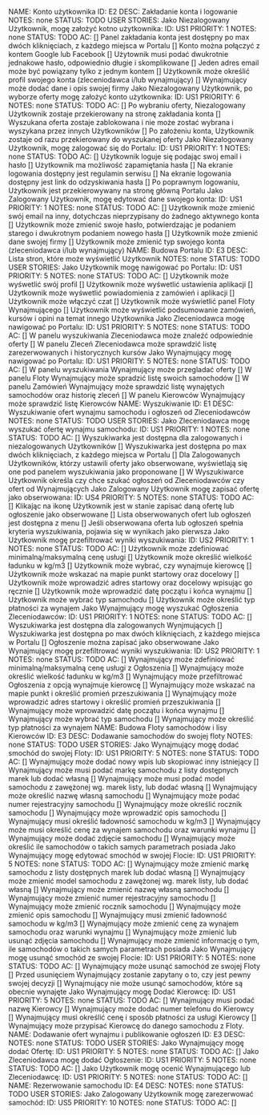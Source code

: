 NAME: Konto użytkownika
ID: E2
DESC: Zakładanie konta i logowanie
NOTES: none
STATUS: TODO
USER STORIES:
  Jako Niezalogowany Użytkownik, mogę założyć kotno użytkownika:
    ID: US1
    PRIORITY: 1
    NOTES: none
    STATUS: TODO
    AC:
      [] Panel zakładania konta jest dostępny po max dwóch kliknięciach, z każdego miejsca w Portalu 
      [] Konto można połączyć z kontem Google lub Facebook
      [] Użytownik musi podać dwukrotnie jednakowe hasło, odpowiednio długie i skomplikowane
      [] Jeden adres email może być powiązany tylko z jednym kontem
      [] Użytkownik może określić profil swojego konta (zleceniodawca i/lub wynajmujący)
      [] Wynajmujący może dodać dane i opis swojej firmy
  Jako Niezalogowany Użytkownik, po wyborze oferty mogę założyć konto użytkownika:
    ID: US1
    PRIORITY: 6
    NOTES: none
    STATUS: TODO
    AC:
      [] Po wybraniu oferty, Niezalogowany Użytkownik zostaje przekierowany na stronę zakładania konta
      [] Wyszukana oferta zostaje zablokowana i nie może zostać wybrana i wyszykana przez innych Użytkowników
      [] Po założeniu konta, Użytkownik zostaje od razu przekierowany do wyszukanej oferty
  Jako Niezalogowany Użytkownik, mogę zalogować się do Portalu:
    ID: US1
    PRIORITY: 1
    NOTES: none
    STATUS: TODO
    AC:
      [] Użytkownik loguje się podając swoj email i hasło
      [] Użytkownik ma możliwość zapamiętania hasła
      [] Na ekranie logowania dostępny jest regulamin serwisu
      [] Na ekranie logowania dostępny jest link do odzyskiwania hasła
      [] Po poprawnym logowaniu, Użytkownik jest przekierowywany na stronę główną Portalu
  Jako Zalogowany Użytkownik, mogę edytować dane swojego konta:
    ID: US1
    PRIORITY: 1
    NOTES: none
    STATUS: TODO
    AC:
      [] Użytkownik może zmienić swój email na inny, dotychczas nieprzypisany do żadnego aktywnego konta
      [] Użytkownik może zmienić swoje hasło, potwierdzając je podaniem starego i dwukrotnym podaniem nowego hasła
      [] Użytkownik może zmienić dane swojej firmy
      [] Użytkownik może zmienić typ swojego konta (zleceniodawca i/lub wynajmujący) 
NAME: Budowa Portalu
ID: E3
DESC: Lista stron, które może wyświetlić Użytkownik
NOTES: none
STATUS: TODO
USER STORIES:
  Jako Użytkownik mogę nawigować po Portalu:
    ID: US1
    PRIORITY: 5
    NOTES: none
    STATUS: TODO
    AC:
      [] Użytkownik może wyśwetlić swój profil
      [] Użytkownik może wyśwetlić ustawienia aplikacji
      [] Użytkownik może wyśwetlić powiadomienia z zamówień i aplikacji
      [] Użytkownik może włączyć czat 
      [] Użytkownik może wyświetlić panel Floty Wynajmującego
      [] Użytkownik może wyświetlić podsumowanie zamówień, kursów i opini na temat innego Użytkownika 
  Jako Zleceniodawca mogę nawigować po Portalu:
    ID: US1
    PRIORITY: 5
    NOTES: none
    STATUS: TODO
    AC:
      [] W panelu wyszukiwania Zleceniodawca może znaleźć odpowiednie oferty
      [] W panelu Zleceń Zleceniodawca może sprawdzić listę zarezerwowanych i historycznych kursów
  Jako Wynajmujący mogę nawigować po Portalu:
    ID: US1
    PRIORITY: 5
    NOTES: none
    STATUS: TODO
    AC:
      [] W panelu wyszukiwania Wynajmujący może przegladać oferty
      [] W panelu Floty Wynajmujący może spradzić listę swoich samochodów
      [] W panelu Zamówień Wynajmujący może sprawdzić listę wynajętych samochodów oraz historię zleceń
      [] W panelu Kierowców Wynajmujący może sprawdzić listę Kierowców 
NAME: Wyszukiwanie
ID: E1
DESC: Wyszukiwanie ofert wynajmu samochodu i ogłoszeń od Zleceniodawców
NOTES: none
STATUS: TODO
USER STORIES:
  Jako Zleceniodawca mogę wyszukać ofertę wynajmu samochodu:
    ID: US1
    PRIORITY: 1
    NOTES: none
    STATUS: TODO
    AC:
      [] Wyszukiwarka jest dostępna dla zalogowanych i niezalogowanych Użytkowników 
      [] Wyszukiwarka jest dostępna po max dwóch kliknięciach, z każdego miejsca w Portalu 
      [] Dla Zalogowanych Użytkowników, którzy ustawili oferty jako obserwowane, wyświetlają się one pod panelem wyszukiwania jako proponowane
      [] W Wyszukiwarce Użytkownik określa czy chce szukać ogłoszeń od Zleceniodawców czy ofert od Wynajmujących
  Jako Zalogowany Użytkownik mogę zapisać ofertę jako obserwowana:
    ID: US4
    PRIORITY: 5
    NOTES: none
    STATUS: TODO
    AC:
      [] Klikając na ikonę Użytkownik jest w stanie zapisać daną ofertę lub ogłoszenie jako obserwowane
      [] Lista obserwowanych ofert lub ogłoszeń jest dostępna z menu
      [] Jeśli obserwowana oferta lub ogłoszeń spełnia kryteria wyszukiwania, pojawia się w wynikach jako pierwsza
  Jako Użytkownik mogę przefiltrować wyniki wyszukiwania:
    ID: US2
    PRIORITY: 1
    NOTES: none
    STATUS: TODO
    AC:
      [] Użytkownik może zdefiniować minimalną/maksymalną cenę usługi
      [] Użytkownik może określić wielkość ładunku w kg/m3
      [] Użytkownik może wybrać, czy wynajmuje kierowcę
      [] Użytkownik może wskazać na mapie punkt startowy oraz docelowy
      [] Użytkownik może wprowadzić adres startowy oraz docelowy wpisując go ręcznie
      [] Użytkownik może wprowadzić datę początu i końca wynajmu
      [] Użytkownik może wybrać typ samochodu
      [] Użytkownik może określić typ płatności za wynajem 
  Jako Wynajmujący mogę wyszukać Ogłoszenia Zleceniodawców:
    ID: US1
    PRIORITY: 1
    NOTES: none
    STATUS: TODO
    AC:
      [] Wyszukiwarka jest dostępna dla zalogowanych Wynjmujących 
      [] Wyszukiwarka jest dostępna po max dwóch kliknięciach, z każdego miejsca w Portalu 
      [] Ogłoszenie można zapisać jako obserwowane
  Jako Wynajmujący mogę przefiltrować wyniki wyszukiwania:
    ID: US2
    PRIORITY: 1
    NOTES: none
    STATUS: TODO
    AC:
      [] Wynajmujący może zdefiniować minimalną/maksymalną cenę usługi z Ogłoszenia
      [] Wynajmujący może określić wielkość ładunku w kg/m3
      [] Wynajmujący może przefiltrować Ogłoszenia z opcją wynajmuje kierowcę
      [] Wynajmujący może wskazać na mapie punkt i określić promień przeszukiwania
      [] Wynajmujący może wprowadzić adres startowy i określić promień przeszukiwania
      [] Wynajmujący może wprowadzić datę początu i końca wynajmu
      [] Wynajmujący może wybrać typ samochodu
      [] Wynajmujący może określić typ płatności za wynajem 
NAME: Budowa Floty samochodów i lisy Kierowców
ID: E3
DESC: Dodawanie samochodów do swojej floty
NOTES: none
STATUS: TODO
USER STORIES:
  Jako Wynajmujący mogę dodać smochód do swojej Floty:
    ID: US1
    PRIORITY: 5
    NOTES: none
    STATUS: TODO
    AC:
      [] Wynajmujący może dodać nowy wpis lub skopiować inny istniejący
      [] Wynajmujący może musi podać markę samochodu z listy dostępnych marek lub dodać własną
      [] Wynajmujący może musi podać model samochodu z zawężonej wg. marek listy, lub dodać własną
      [] Wynajmujący może określić nazwę własną samochodu
      [] Wynajmujący może podać numer rejestracyjny samochodu
      [] Wynajmujący może określić rocznik samochodu
      [] Wynajmujący może wprowadzić opis samochodu
      [] Wynajmujący musi określić ładowność samochodu w kg/m3
      [] Wynajmujący może musi określić cenę za wynajem samochodu oraz warunki wynajmu
      [] Wynajmujący może dodać zdjęcie samochodu
      [] Wynajmujący może określić ile samochodów o takich samych parametrach posiada
  Jako Wynajmujący mogę edytować smochód w swojej Flocie:
    ID: US1
    PRIORITY: 5
    NOTES: none
    STATUS: TODO
    AC:
      [] Wynajmujący może zmienić markę samochodu z listy dostępnych marek lub dodać własną
      [] Wynajmujący może zmienić model samochodu z zawężonej wg. marek listy, lub dodać własną
      [] Wynajmujący może zmienić nazwę własną samochodu
      [] Wynajmujący może zmienić numer rejestracyjny samochodu
      [] Wynajmujący może zmienić rocznik samochodu
      [] Wynajmujący może zmienić opis samochodu
      [] Wynajmujący musi zmienić ładowność samochodu w kg/m3
      [] Wynajmujący może zmienić cenę za wynajem samochodu oraz warunki wynajmu
      [] Wynajmujący może zmienić lub usunąć zdjęcia samochodu
      [] Wynajmujący może zmienić informację o tym, ile samochodów o takich samych parametrach posiada
  Jako Wynajmujący mogę usunąć smochód ze swojej Flocie:
    ID: US1
    PRIORITY: 5
    NOTES: none
    STATUS: TODO
    AC:
      [] Wynajmujący może usunąć samochód ze swojej Floty
      [] Przed usunięciem Wynajmujący zostanie zapytany o to, czy jest pewny swojej decyzji
      [] Wynajmujący nie może usunąć samochodów, które są obecnie wynajęte
  Jako Wynajmujący mogę Dodać Kierowcę:
    ID: US1
    PRIORITY: 5
    NOTES: none
    STATUS: TODO
    AC:
      [] Wynajmujący musi podać nazwę Kierowcy
      [] Wynajmujący może dodać numer telefonu do Kierowcy
      [] Wynajmujący musi określić cenę i sposób płatności za usługi Kierowcy
      [] Wynajmujący może przypisać Kierowcę do danego samochodu z Floty. 
NAME: Dodawanie ofert wynajmu i publikowanie ogłoszeń
ID: E3
DESC: 
NOTES: none
STATUS: TODO
USER STORIES:
  Jako Wynajmujący mogę dodać Ofertę:
    ID: US1
    PRIORITY: 5
    NOTES: none
    STATUS: TODO
    AC:
      [] 
  Jako Zleceniodawca mogę dodać Ogłoszenie:
    ID: US1
    PRIORITY: 5
    NOTES: none
    STATUS: TODO
    AC:
      [] 
  Jako Użytkownik mogę ocenić Wynajmującego lub Zleceniodawcę:
    ID: US1
    PRIORITY: 5
    NOTES: none
    STATUS: TODO
    AC:
      [] 
NAME: Rezerwowanie samochodu
ID: E4
DESC: 
NOTES: none
STATUS: TODO
USER STORIES:
  Jako Zalogowany Użytkownik mogę zarezerwować samochód:
    ID: US5
    PRIORITY: 10
    NOTES: none
    STATUS: TODO
    AC:
      [] 
